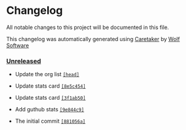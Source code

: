 # Changelog

All notable changes to this project will be documented in this file.


This changelog was automatically generated using [Caretaker](https://github.com/DevelopersToolbox/caretaker) by [Wolf Software](https://github.com/WolfSoftware)

### [Unreleased](https://github.com/TGWolf/TGWolf/compare/v0.1.0...HEAD)

- Update the org list [`[head]`](https://github.com/TGWolf/TGWolf/commit/)

- Update stats card [`[8e5c454]`](https://github.com/TGWolf/TGWolf/commit/8e5c454ea42ec275ced06d83a50eccaa45039180)

- Update stats card [`[3f1ab50]`](https://github.com/TGWolf/TGWolf/commit/3f1ab50aa3b82a80382340137b23bda70d59e648)

- Add guthub stats [`[9e844c9]`](https://github.com/TGWolf/TGWolf/commit/9e844c99c0d5d5146bfbc466cd61877b3cf0b369)

- The initial commit [`[881056a]`](https://github.com/TGWolf/TGWolf/commit/881056a962ed3188328570ea0d681dfa8550e623)

